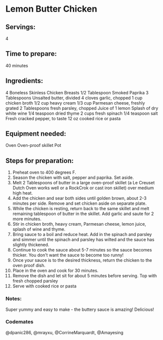 # Lemon Butter Chicken

## Servings: 
4

## Time to prepare: 
40 minutes

## Ingredients:
4 Boneless Skinless Chicken Breasts
1/2 Tablespoon Smoked Paprika
3 Tablespoons Unsalted butter, divided
4 cloves garlic, chopped
1 cup chicken broth
1/2 cup heavy cream
1/3 cup Parmesan cheese, freshly grated
2 Tablespoons fresh parsley, chopped
Juice of 1 lemon
Splash of dry white wine
1/4 teaspoon dried thyme
2 cups fresh spinach
1/4 teaspoon salt
Fresh cracked pepper, to taste
12 oz cooked rice or pasta


## Equipment needed:
Oven
Oven-proof skillet
Pot


## Steps for preparation:
1. Preheat oven to 400 degrees F.
2. Season the chicken with salt, pepper and paprika. Set aside.
3. Melt 2 Tablespoons of butter in a large oven-proof skillet (a Le Creuset Dutch Oven works well or a
RockCrok or cast iron skillet) over medium high heat.
4. Add the chicken and sear both sides until golden brown, about 2-3 minutes per side. Remove and set
chicken aside on separate plate.
5. While the chicken is resting, return back to the same skillet and melt remaining tablespoon of butter in
the skillet. Add garlic and saute for 2 more minutes.
6. Stir in chicken broth, heavy cream, Parmesan cheese, lemon juice, splash of wine and thyme.
7. Bring sauce to a boil and reduce heat. Add in the spinach and parsley and simmer until the spinach and
parsley has wilted and the sauce has slightly thickened.
8. Continue to cook the sauce about 5-7 minutes so the sauce becomes thicker. You don't want the sauce to
become too runny!
9. Once your sauce is to the desired thickness, return the chicken to the oven proof dish.
10. Place in the oven and cook for 30 minutes.
11. Remove the dish and let sit for about 5 minutes before serving. Top with fresh chopped parsley
12. Serve with cooked rice or pasta


### Notes:
Super yummy and easy to make - the buttery sauce is amazing!
Delicious!

### Codemates #
@dpanic286, @mrayxu, @CorrineMarquardt, @Amayesing
